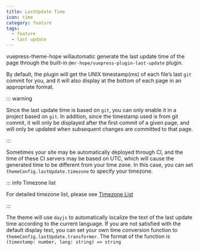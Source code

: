 ```yaml
---
title: LastUpdate Time
icon: time
category: feature
tags:
  - feature
  - last update
---
```


vuepress-theme-hope willautomatic generate the last update time of the page through the built-in `@mr-hope/vuepress-plugin-last-update` plugin.

By default, the plugin will get the UNIX timestamp(ms) of each file’s last `git` commit for you, and it will also display at the bottom of each page in an appropriate format.

<!-- more -->

::: warning

Since the last update time is based on `git`, you can only enable it in a project based on `git`. In addition, since the timestamp used is from git commit, it will only be displayed after the first commit of a given page, and will only be updated when subsequent changes are committed to that page.

:::

Sometimes your site may be automatically deployed through CI, and the time of these CI servers may be based on UTC, which will cause the generated time to be different from your time zone. In this case, you can set `themeConfig.lastUpdate.timezone` to specify your timezone.

::: info Timezone list

For detailed timezone list, please see [Timezone List](https://www.zeitverschiebung.net/cn/all-time-zones.html)

:::

The theme will use `dayjs` to automatically localize the text of the last update time according to the current language. If you are not satisfied with the default display text, you can set your own time conversion function to `themeConfig.lastUpdate.transformer`. The format of the function is `(timestamp: number, lang: string) => string`
